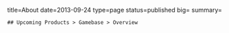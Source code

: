 title=About
date=2013-09-24
type=page
status=published
big=
summary=
~~~~~~
## Upcoming Products > Gamebase > Overview
